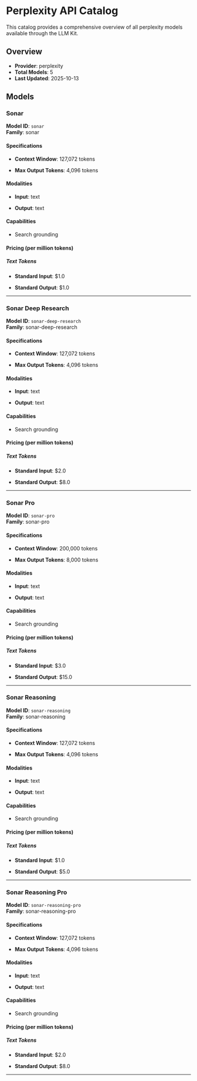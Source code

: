 # Perplexity API Catalog



This catalog provides a comprehensive overview of all perplexity models available through the LLM Kit.

## Overview

- **Provider**: perplexity
- **Total Models**: 5
- **Last Updated**: 2025-10-13

## Models


### Sonar

**Model ID**: `sonar`  
**Family**: sonar
#### Specifications

- **Context Window**: 127,072 tokens


- **Max Output Tokens**: 4,096 tokens


#### Modalities


- **Input**: text


- **Output**: text


#### Capabilities


- Search grounding



#### Pricing (per million tokens)


##### Text Tokens


- **Standard Input**: $1.0


- **Standard Output**: $1.0







---


### Sonar Deep Research

**Model ID**: `sonar-deep-research`  
**Family**: sonar-deep-research
#### Specifications

- **Context Window**: 127,072 tokens


- **Max Output Tokens**: 4,096 tokens


#### Modalities


- **Input**: text


- **Output**: text


#### Capabilities


- Search grounding



#### Pricing (per million tokens)


##### Text Tokens


- **Standard Input**: $2.0


- **Standard Output**: $8.0







---


### Sonar Pro

**Model ID**: `sonar-pro`  
**Family**: sonar-pro
#### Specifications

- **Context Window**: 200,000 tokens


- **Max Output Tokens**: 8,000 tokens


#### Modalities


- **Input**: text


- **Output**: text


#### Capabilities


- Search grounding



#### Pricing (per million tokens)


##### Text Tokens


- **Standard Input**: $3.0


- **Standard Output**: $15.0







---


### Sonar Reasoning

**Model ID**: `sonar-reasoning`  
**Family**: sonar-reasoning
#### Specifications

- **Context Window**: 127,072 tokens


- **Max Output Tokens**: 4,096 tokens


#### Modalities


- **Input**: text


- **Output**: text


#### Capabilities


- Search grounding



#### Pricing (per million tokens)


##### Text Tokens


- **Standard Input**: $1.0


- **Standard Output**: $5.0







---


### Sonar Reasoning Pro

**Model ID**: `sonar-reasoning-pro`  
**Family**: sonar-reasoning-pro
#### Specifications

- **Context Window**: 127,072 tokens


- **Max Output Tokens**: 4,096 tokens


#### Modalities


- **Input**: text


- **Output**: text


#### Capabilities


- Search grounding



#### Pricing (per million tokens)


##### Text Tokens


- **Standard Input**: $2.0


- **Standard Output**: $8.0







---


